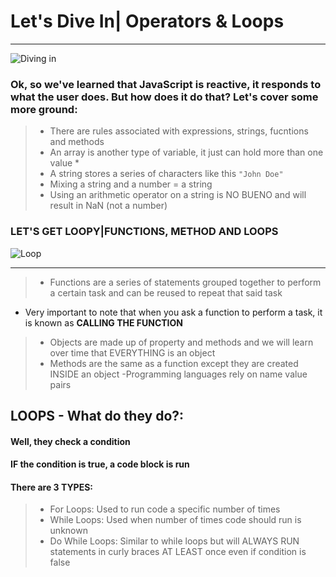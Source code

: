 # Let's Dive In| Operators & Loops 
-----------
![Diving in](https://media.giphy.com/media/3orifgTrJnEHGtHx28/giphy.gif) 


### Ok, so we've learned that JavaScript is reactive, it responds to what the user does. But how does it do that? Let's cover some more ground:
>
> - There are rules associated with expressions, strings, fucntions and methods
> - An array is another type of variable, it just can hold more than one value *
> - A string stores a series of characters like this `"John Doe"`
> - Mixing a string and a number = a string
> - Using an arithmetic operator on a string is NO BUENO and will result in NaN (not a number)

### LET'S GET LOOPY|FUNCTIONS, METHOD AND LOOPS

![Loop](https://media.giphy.com/media/q00npPltMlwt2/giphy.gif)


--------------------------

> - Functions are a series of statements grouped together to perform a certain task and can be reused to repeat that said task
   * Very important to note that when you ask a function to perform a task, it is known as **CALLING THE FUNCTION**
> - Objects are made up of property and methods and we will learn over time that EVERYTHING is an object
> - Methods are the same as a function except they are created INSIDE an object
> -Programming languages rely on name value pairs

## LOOPS - What do they do?: 
#### Well, they check a condition
#### IF the condition is true, a code block is run
#### There are 3 TYPES:

> - For Loops: Used to run code a specific number of times
> - While Loops: Used when number of times code should run is unknown
> - Do While Loops: Similar to while loops but will ALWAYS RUN statements in curly braces AT LEAST once even if condition is false